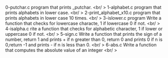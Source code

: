 0-putchar.c program that prints _putchar. <br/ >
1-alphabet.c program that prints alphabets in lower case. <br/ >
2-print_alphabet_x10.c program that prints alphabets in lower case 10 times. <br/ >
3-islower.c program Write a function that checks for lowercase characte, 1 if lowercase 0 if not. <br/ >
4-isalpha.c rite a function that checks for alphabetic character, 1 if lower or uppercase 0 if not. <br/ >
5-sign.c Write a function that prints the sign of a number, return 1 and prints + if n greater than 0, return 0 and prints 0 if n is 0,return -1 and prints - if n is less than 0. <br/ >
 6-abs.c Write a function that computes the absolute value of an integer <br/ >
